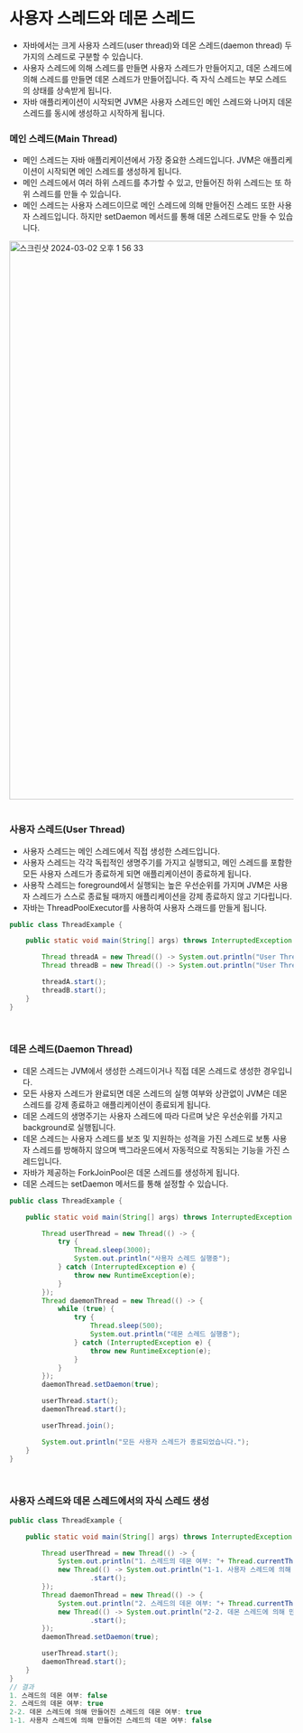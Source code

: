 # 사용자 스레드와 데몬 스레드

- 자바에서는 크게 사용자 스레드(user thread)와 데몬 스레드(daemon thread) 두 가지의 스레드로 구분할 수 있습니다.
- 사용자 스레드에 의해 스레드를 만들면 사용자 스레드가 만들어지고, 데몬 스레드에 의해 스레드를 만들면 데몬 스레드가 만들어집니다. 즉 자식 스레드는 부모 스레드의 상태를 상속받게 됩니다.
- 자바 애플리케이션이 시작되면 JVM은 사용자 스레드인 메인 스레드와 나머지 데몬 스레드를 동시에 생성하고 시작하게 됩니다.

### 메인 스레드(Main Thread)

- 메인 스레드는 자바 애플리케이션에서 가장 중요한 스레드입니다. JVM은 애플리케이션이 시작되면 메인 스레드를 생성하게 됩니다.
- 메인 스레드에서 여러 하위 스레드를 추가할 수 있고, 만들어진 하위 스레드는 또 하위 스레드를 만들 수 있습니다.
- 메인 스레드는 사용자 스레드이므로 메인 스레드에 의해 만들어진 스레드 또한 사용자 스레드입니다. 하지만 setDaemon 메서드를 통해 데몬 스레드로도 만들 수 있습니다.

<img width="989" alt="스크린샷 2024-03-02 오후 1 56 33" src="https://github.com/kdg0209/realizers/assets/80187200/f72fc8b3-8123-427f-ab74-08e8ca4a02f6">

<br>
<br>

### 사용자 스레드(User Thread)

- 사용자 스레드는 메인 스레드에서 직접 생성한 스레드입니다.
- 사용자 스레드는 각각 독립적인 생명주기를 가지고 실행되고, 메인 스레드를 포함한 모든 사용자 스레드가 종료하게 되면 애플리케이션이 종료하게 됩니다.
- 사용작 스레드는 foreground에서 실행되는 높은 우선순위를 가지며 JVM은 사용자 스레드가 스스로 종료될 때까지 애플리케이션을 강제 종료하지 않고 기다립니다.
- 자바는 ThreadPoolExecutor를 사용하여 사용자 스래드를 만들게 됩니다.

```java
public class ThreadExample {

    public static void main(String[] args) throws InterruptedException {

        Thread threadA = new Thread(() -> System.out.println("User Thread가 실행됩니다."));
        Thread threadB = new Thread(() -> System.out.println("User Thread가 실행됩니다."));

        threadA.start();
        threadB.start();
    }
}
```

<br>

### 데몬 스레드(Daemon Thread)

- 데몬 스레드는 JVM에서 생성한 스레드이거나 직접 데몬 스레드로 생성한 경우입니다.
- 모든 사용자 스레드가 완료되면 데몬 스레드의 실행 여부와 상관없이 JVM은 데몬 스레드를 강제 종료하고 애플리케이션이 종료되게 됩니다.
- 데몬 스레드의 생명주기는 사용자 스레드에 따라 다르며 낮은 우선순위를 가지고 background로 실행됩니다.
- 데몬 스레드는 사용자 스레드를 보조 및 지원하는 성격을 가진 스레드로 보통 사용자 스레드를 방해하지 않으며 백그라운드에서 자동적으로 작동되는 기능을 가진 스레드입니다.
- 자바가 제공하는 ForkJoinPool은 데몬 스레드를 생성하게 됩니다.
- 데몬 스레드는 setDaemon 메서드를 통해 설정할 수 있습니다.

```java
public class ThreadExample {

    public static void main(String[] args) throws InterruptedException {

        Thread userThread = new Thread(() -> {
            try {
                Thread.sleep(3000);
                System.out.println("사용자 스레드 실행중");
            } catch (InterruptedException e) {
                throw new RuntimeException(e);
            }
        });
        Thread daemonThread = new Thread(() -> {
            while (true) {
                try {
                    Thread.sleep(500);
                    System.out.println("데몬 스레드 실행중");
                } catch (InterruptedException e) {
                    throw new RuntimeException(e);
                }
            }
        });
        daemonThread.setDaemon(true);

        userThread.start();
        daemonThread.start();

        userThread.join();

        System.out.println("모든 사용자 스레드가 종료되었습니다.");
    }
}
```
<br>

### 사용자 스레드와 데몬 스레드에서의 자식 스레드 생성

```java
public class ThreadExample {

    public static void main(String[] args) throws InterruptedException {

        Thread userThread = new Thread(() -> {
            System.out.println("1. 스레드의 데몬 여부: "+ Thread.currentThread().isDaemon());
            new Thread(() -> System.out.println("1-1. 사용자 스레드에 의해 만들어진 스레드의 데몬 여부: "+ Thread.currentThread().isDaemon()))
                    .start();
        });
        Thread daemonThread = new Thread(() -> {
            System.out.println("2. 스레드의 데몬 여부: "+ Thread.currentThread().isDaemon());
            new Thread(() -> System.out.println("2-2. 데몬 스레드에 의해 만들어진 스레드의 데몬 여부: "+ Thread.currentThread().isDaemon()))
                    .start();
        });
        daemonThread.setDaemon(true);

        userThread.start();
        daemonThread.start();
    }
}
// 결과
1. 스레드의 데몬 여부: false
2. 스레드의 데몬 여부: true
2-2. 데몬 스레드에 의해 만들어진 스레드의 데몬 여부: true
1-1. 사용자 스레드에 의해 만들어진 스레드의 데몬 여부: false
```



